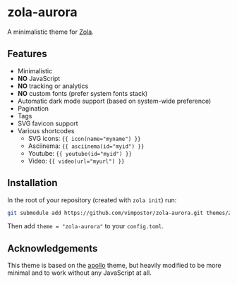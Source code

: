 # zola-aurora

A minimalistic theme for [Zola](https://www.getzola.org/).

## Features

- Minimalistic
- **NO** JavaScript
- **NO** tracking or analytics
- **NO** custom fonts (prefer system fonts stack)
- Automatic dark mode support (based on system-wide preference)
- Pagination
- Tags
- SVG favicon support
- Various shortcodes
	- SVG icons: `{{ icon(name="myname") }}`
	- Asciinema: `{{ asciinema(id="myid") }}`
	- Youtube: `{{ youtube(id="myid") }}`
	- Video: `{{ video(url="myurl") }}`

## Installation

In the root of your repository (created with `zola init`) run:

```bash
git submodule add https://github.com/vimpostor/zola-aurora.git themes/zola-aurora
```

Then add `theme = "zola-aurora"` to your `config.toml`.

## Acknowledgements

This theme is based on the [apollo](https://github.com/not-matthias/apollo) theme, but heavily modified to be more minimal and to work without any JavaScript at all.
